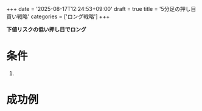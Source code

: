 +++
date = '2025-08-17T12:24:53+09:00'
draft = true
title = '5分足の押し目買い戦略'
categories = ['ロング戦略']
+++

<b>下値リスクの低い押し目でロング</b>  
<!--more-->

# 条件
1. 

# 成功例